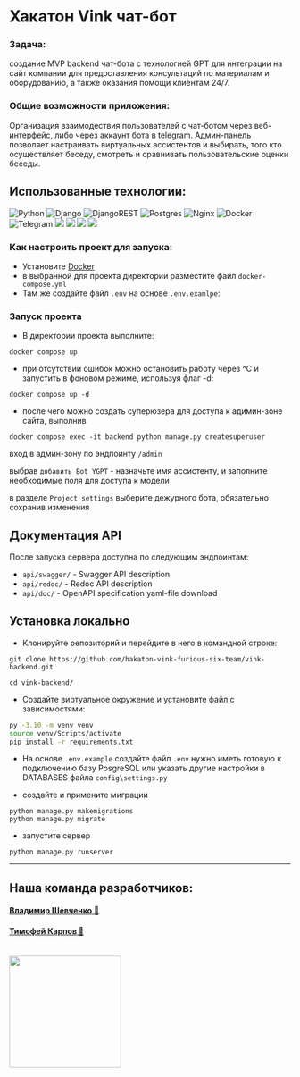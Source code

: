 # Хакатон Vink чат-бот

### Задача:
создание MVP backend чат-бота с технологией GPT
для интеграции на сайт компании для предоставления консультаций
по материалам и оборудованию, а также оказания помощи клиентам 24/7.

### Общие возможности приложения:
Организация взаимодествия пользователей с чат-ботом через веб-интерфейс,
либо через аккаунт бота в telegram. Админ-панель позволяет настраивать
виртуальных ассистентов и выбирать, того кто осуществляет беседу, смотреть
и сравнивать пользовательские оценки беседы.

## Использованные технологии:
![Python](https://img.shields.io/badge/python-3670A0?style=for-the-badge&logo=python&logoColor=ffdd54)
![Django](https://img.shields.io/badge/django-%23092E20.svg?style=for-the-badge&logo=django&logoColor=white)
![DjangoREST](https://img.shields.io/badge/DJANGO-REST-ff1709?style=for-the-badge&logo=django&logoColor=white&color=ff1709&labelColor=gray)
![Postgres](https://img.shields.io/badge/postgres-%23316192.svg?style=for-the-badge&logo=postgresql&logoColor=white)
![Nginx](https://img.shields.io/badge/nginx-%23009639.svg?style=for-the-badge&logo=nginx&logoColor=white)
![Docker](https://img.shields.io/badge/docker-%230db7ed.svg?style=for-the-badge&logo=docker&logoColor=white)
![Telegram](https://img.shields.io/badge/Telegram-2CA5E0?style=for-the-badge&logo=telegram&logoColor=white)
<img src="https://disk.yandex.ru/i/71a_XbBKesW6ZQ"/>
<img src="https://img.shields.io/badge/git%20-%23F05033.svg?&style=for-the-badge&logo=git&logoColor=white"/>
<img src="https://img.shields.io/badge/github%20-%23121011.svg?&style=for-the-badge&logo=github&logoColor=white"/>
<img src="https://img.shields.io/badge/github%20actions%20-%232671E5.svg?&style=for-the-badge&logo=github%20actions&logoColor=white"/>

### Как настроить проект для запуска:

- Установите [Docker](https://docs.docker.com/engine/install/)
- в выбранной для проекта директории разместите файл `docker-compose.yml`
- Там же создайте файл `.env` на основе `.env.examlpe`:


### Запуск проекта

- В директории проекта выполните:
```
docker compose up
```
- при отсутствии ошибок можно остановить работу через ^C и запустить в фоновом режиме,
  используя флаг -d:
```
docker compose up -d
```

- после чего можно создать суперюзера для доступа к адимин-зоне сайта, выполнив
```
docker compose exec -it backend python manage.py createsuperuser
```
вход в админ-зону по эндпоинту `/admin`

выбрав `добавить Bot YGPT` - назначьте имя ассистенту,
и заполните необходимые поля для доступа к модели

в разделе `Project settings` выберите дежурного бота, обязательно сохранив изменения


## Документация API
После запуска сервера доступна по следующим эндпоинтам:
- `api/swagger/` - Swagger API description
- `api/redoc/` - Redoc API description
- `api/doc/` - OpenAPI specification yaml-file download


## Установка локально
- Клонируйте репозиторий и перейдите в него в командной строке:
```
git clone https://github.com/hakaton-vink-furious-six-team/vink-backend.git

cd vink-backend/
```

- Создайте виртуальное окружение и установите файл с зависимостями:
```bash
py -3.10 -m venv venv
source venv/Scripts/activate
pip install -r requirements.txt
```

- На основе `.env.example` создайте файл `.env`
нужно иметь готовую к подключению базу PosgreSQL
или указать другие настройки в DATABASES файла `config\settings.py`

- создайте и примените миграции
```
python manage.py makemigrations
python manage.py migrate
```
- запустите сервер
```
python manage.py runserver
```


___

## Наша команда разработчиков:<br>
<h4 align="left"><a href="https://github.com/vladimir-shevchenko01" target="_blank">
Владимир Шевченко</a><a href="https://t.me/vsel_live" target="_blank">  🛒</a></h4>
<h4 align="left"><a href="https://github.com/acunathink" target="_blank">
Тимофей Карпов</a><a href="https://t.me/timofey_the_hiker" target="_blank">  🛒</a></h4>
<br>
<div id="header" align="left">
  <img src="https://media.giphy.com/media/v1.Y2lkPTc5MGI3NjExOGE1cjc1ZXpxc2V1bHV0bXM5bWJ3dTBtem1lZGs3aG0wN3g4aXByMyZlcD12MV9pbnRlcm5hbF9naWZfYnlfaWQmY3Q9Zw/l46CsTPetihC1rX9K/giphy.gif" width="200"/>
</div>
